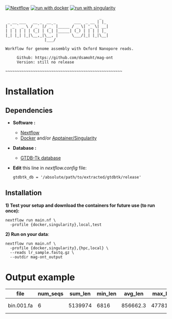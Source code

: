 [![Nextflow](https://img.shields.io/badge/nextflow%20DSL2-%E2%89%A523.04.0-23aa62.svg)](https://www.nextflow.io/)
[![run with docker](https://img.shields.io/badge/run%20with-docker-0db7ed?labelColor=000000&logo=docker)](https://www.docker.com/)
[![run with singularity](https://img.shields.io/badge/run%20with-singularity-1d355c.svg?labelColor=000000)](https://sylabs.io/docs/)

```
                                         _   
 _ __ ___   __ _  __ _        ___  _ __ | |_ 
| '_ ` _ \ / _` |/ _` |_____ / _ \| '_ \| __|
| | | | | | (_| | (_| |_____| (_) | | | | |_ 
|_| |_| |_|\__,_|\__, |      \___/|_| |_|\__|
                 |___/                       

Workflow for genome assembly with Oxford Nanopore reads.
     
     Github: https://github.com/dsamoht/mag-ont
     Version: still no release

~~~~~~~~~~~~~~~~~~~~~~~~~~~~~~~~~~~~~~~~~~~~~~~~~~~
```
# Installation
## Dependencies
- __Software :__  
  - [Nextflow](https://www.nextflow.io/)  
  - [Docker](https://www.docker.com/) and/or [Apptainer/Singularity](https://apptainer.org/)  

- __Database :__
  - [GTDB-Tk database](https://ecogenomics.github.io/GTDBTk/installing/index.html#gtdb-tk-reference-data)

- __Edit__ this line in *nextflow.config* file:  
  ```
  gtdbtk_db = '/absolute/path/to/extracted/gtdbtk/release'
  ```
## Installation
__1) Test your setup and download the containers for future use (to run once):__
```
nextflow run main.nf \
  -profile {docker,singularity},local,test
```
__2) Run on your data__:
```
nextflow run main.nf \
  -profile {docker,singularity},{hpc,local} \
  --reads lr_sample.fastq.gz \
  --outdir mag-ont_output
```
# Output example

| file | num_seqs | sum_len  | min_len | avg_len   | max_len  | Q1 | Q2 | Q3 | N50 | GC(%) | completeness | contamination | domain | phylum | class | order | family | genre | species | closest_placement_reference | closest_placement_ani |warnings |
|-------|----------|----------|---------|-----------|----------|---------|---------|---------|---------|-------|--------------|---------------|------------|-----------------|------------------|-------------------|------------------|----------------|--------------------------|-----------------------------|------------------------|-----------------------------------------------|
| bin.001.fa  | 6 | 5139974  | 6816    | 856662.3  | 4778146  | 27273.0 | 94520.5 | 138698.0| 4778146| 39.51 | 97.13        | 0.34          | d__Bacteria| p__Cyanobacteriota | c__Cyanobacteriia | o__Cyanobacteriales | f__Microcoleaceae | g__Planktothrix | s__Planktothrix agardhii | GCA_003609755.1             | 98.67                  | Genome;has;more;than;10.0%;of;markers;with;multiple;hits |